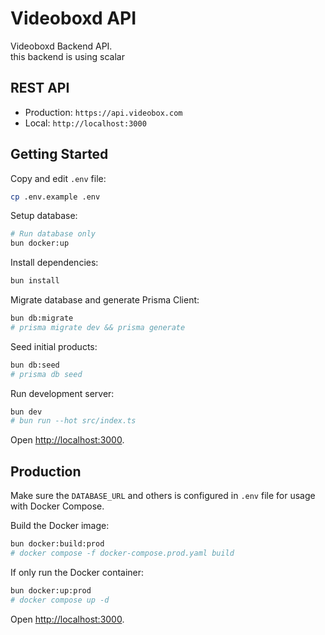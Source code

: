 # Videoboxd API

Videoboxd Backend API.   
this backend is using scalar

## REST API

- Production: `https://api.videobox.com`
- Local: `http://localhost:3000`

## Getting Started

Copy and edit `.env` file:

```sh
cp .env.example .env
```

Setup database:

```sh
# Run database only
bun docker:up
```

Install dependencies:

```sh
bun install
```

Migrate database and generate Prisma Client:

```sh
bun db:migrate
# prisma migrate dev && prisma generate
```

Seed initial products:

```sh
bun db:seed
# prisma db seed
```

Run development server:

```sh
bun dev
# bun run --hot src/index.ts
```

Open <http://localhost:3000>.

## Production

Make sure the `DATABASE_URL` and others is configured in `.env` file for usage with Docker Compose.

Build the Docker image:

```sh
bun docker:build:prod
# docker compose -f docker-compose.prod.yaml build
```

If only run the Docker container:

```sh
bun docker:up:prod
# docker compose up -d
```

Open <http://localhost:3000>.
